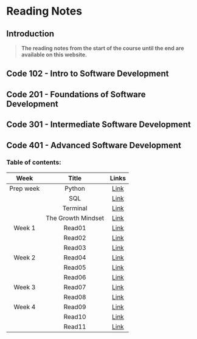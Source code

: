 # Reading Notes
## Introduction
> **The reading notes from the start of the course until the end are available on this website.**



## Code 102 - Intro to Software Development


## Code 201 - Foundations of Software Development

## Code 301 - Intermediate Software Development

## Code 401 - Advanced Software Development
### **Table of contents:**


| Week | Title | Links | 
| :-------------: | :----------: | :----------: |
| Prep week | Python | [Link](/readingNotes/Python.md) | 
|   | SQL | [Link](/readingNotes/SQL.md) | 
|   | Terminal | [Link](/readingNotes/Terminal.md) | 
|   | The Growth Mindset | [Link](/readingNotes/GrowthMindset.md) | 
| Week 1 | Read01 | [Link](/readingNotes/Read01.md) | 
|   | Read02 | [Link](/readingNotes/Read02.md) | 
|   | Read03 | [Link](/readingNotes/Read03.md) |
| Week 2 | Read04 | [Link](/readingNotes/Read04.md) |
|   | Read05 | [Link](/readingNotes/Read05.md) |
|   | Read06 | [Link](/readingNotes/Read06.md) |
| Week 3 | Read07 | [Link](/readingNotes/Read07.md) |
|   | Read08 | [Link](/readingNotes/Read08.md) |
| Week 4 | Read09 | [Link](/readingNotes/Read09.md) |
|   | Read10 | [Link](/readingNotes/Read10.md) |
|   | Read11 | [Link](/readingNotes/Read11.md) |